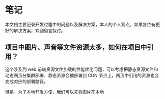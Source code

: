 # 笔记

本文档主要记录开发过程中的问题以及解决方案，本人的个人观点，如果各位有更好的解决方案，欢迎留言探讨。

## 项目中图片、声音等文件资源太多，如何在项目中引用？

这个涉及到 web 前端资源文件加载的性能优化问题，可以考虑把静态资源文件和动态网页分集群部署，静态资源会被部署到 CDN 节点上，网页中引用的资源也会变成对应的部署路径。

但是，为了本地开发方便，我们可以先将图片在本地
